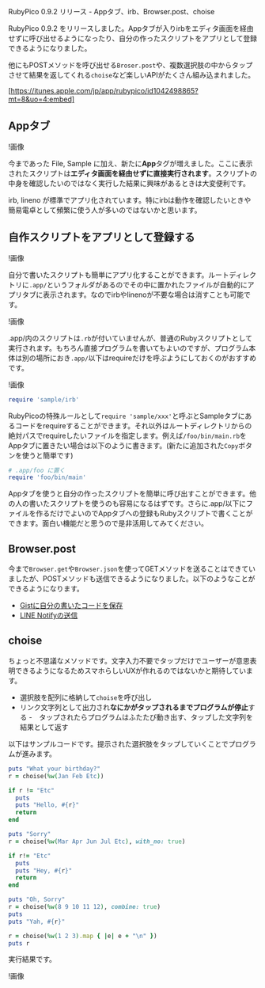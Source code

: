 RubyPico 0.9.2 リリース - Appタブ、irb、Browser.post、choise
<!-- 10328749687196783985 -->
RubyPico 0.9.2 をリリースしました。Appタブが入りirbをエディタ画面を経由せずに呼び出せるようになったり、自分の作ったスクリプトをアプリとして登録できるようになりました。

他にもPOSTメソッドを呼び出せる`Broser.post`や、複数選択肢の中からタップさせて結果を返してくれる`choise`など楽しいAPIがたくさん組み込まれました。

[https://itunes.apple.com/jp/app/rubypico/id1042498865?mt=8&uo=4:embed]

## Appタブ
!画像

今まであった File, Sample に加え、新たに<b>App</b>タグが増えました。ここに表示されたスクリプトは<b>エディタ画面を経由せずに直接実行されます</b>。スクリプトの中身を確認したいのではなく実行した結果に興味があるときは大変便利です。

irb, lineno が標準でアプリ化されています。特にirbは動作を確認したいときや簡易電卓として頻繁に使う人が多いのではないかと思います。

## 自作スクリプトをアプリとして登録する
!画像

自分で書いたスクリプトも簡単にアプリ化することができます。ルートディレクトリに`.app/`というフォルダがあるのでその中に置かれたファイルが自動的にアプリタブに表示されます。なのでirbやlinenoが不要な場合は消すことも可能です。

!画像

.app/内のスクリプトは`.rb`が付いていませんが、普通のRubyスクリプトとして実行されます。もちろん直接プログラムを書いてもよいのですが、プログラム本体は別の場所におき`.app/`以下はrequireだけを呼ぶようにしておくのがおすすめです。

!画像

```ruby
require 'sample/irb'
```

RubyPicoの特殊ルールとして`require 'sample/xxx'`と呼ぶとSampleタブにあるコードをrequireすることができます。それ以外はルートディレクトリからの絶対パスでrequireしたいファイルを指定します。例えば`/foo/bin/main.rb`をAppタブに置きたい場合は以下のように書きます。(新たに追加された`Copy`ボタンを使うと簡単です)

```ruby
# .app/foo に置く
require 'foo/bin/main'
```

Appタブを使うと自分の作ったスクリプトを簡単に呼び出すことができます。他の人の書いたスクリプトを使うのも容易になるはずです。さらに.app/以下にファイルを作るだけでよいのでAppタブへの登録もRubyスクリプトで書くことができます。面白い機能だと思うので是非活用してみてください。

## Browser.post
今まで`Browser.get`や`Browser.json`を使ってGETメソッドを送ることはできていましたが、POSTメソッドも送信できるようになりました。以下のようなことができるようになります。

- [Gistに自分の書いたコードを保存](http://ongaeshi.hatenablog.com/entry/2016/11/13/005602)
- [LINE Notifyの送信](http://ongaeshi.hatenablog.com/entry/2016/11/14/235638)

## choise
ちょっと不思議なメソッドです。文字入力不要でタップだけでユーザーが意思表明できるようになるためスマホらしいUXが作れるのではないかと期待しています。

- 選択肢を配列に格納して`choise`を呼び出し
- リンク文字列として出力され<b>なにかがタップされるまでプログラムが停止</b>する
-　タップされたらプログラムはふたたび動き出す、タップした文字列を結果として返す

以下はサンプルコードです。提示された選択肢をタップしていくことでプログラムが進みます。

```ruby
puts "What your birthday?"
r = choise(%w(Jan Feb Etc))

if r != "Etc"
  puts
  puts "Hello, #{r}"
  return
end

puts "Sorry"
r = choise(%w(Mar Apr Jun Jul Etc), with_no: true)

if r!= "Etc"
  puts
  puts "Hey, #{r}"
  return
end

puts "Oh, Sorry"
r = choise(%w(8 9 10 11 12), combine: true)
puts 
puts "Yah, #{r}"

r = choise(%w(1 2 3).map { |e| e + "\n" })
puts r
```

実行結果です。

!画像